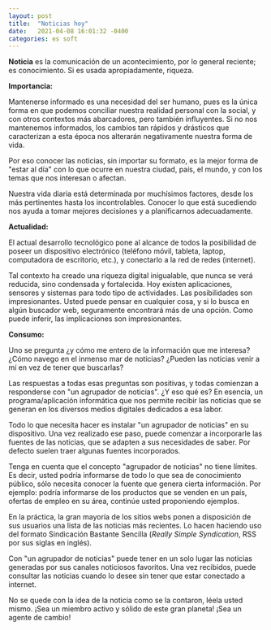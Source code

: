 ```yaml
---
layout: post
title:  "Noticias hoy"
date:   2021-04-08 16:01:32 -0400
categories: es soft
---
```

**Noticia** es la comunicación de un acontecimiento, por lo general reciente; es conocimiento. Si es usada apropiadamente, riqueza.

**Importancia:**

Mantenerse informado es una necesidad del ser humano, pues es la única forma en que podemos conciliar nuestra realidad personal con la social, y con otros contextos más abarcadores, pero también influyentes. Si no nos mantenemos informados, los cambios tan rápidos y drásticos que caracterizan a esta época nos alterarán negativamente nuestra forma de vida.

Por eso conocer las noticias, sin importar su formato, es la mejor forma de "estar al día" con lo que ocurre en nuestra ciudad, país, el mundo, y con los temas que nos interesan o afectan. 

Nuestra vida diaria está determinada por muchísimos factores, desde los más pertinentes hasta los incontrolables. Conocer lo que está sucediendo nos ayuda a tomar mejores decisiones y a planificarnos adecuadamente.

**Actualidad:**

El actual desarrollo tecnológico pone al alcance de todos la posibilidad de poseer un dispositivo electrónico (teléfono móvil, tableta, laptop, computadora de escritorio, etc.), y conectarlo a la red de redes (internet).

Tal contexto ha creado una riqueza digital inigualable, que nunca se verá reducida, sino condensada y fortalecida. Hoy existen aplicaciones, sensores y sistemas para todo tipo de actividades. Las posibilidades son impresionantes. Usted puede pensar en cualquier cosa, y si lo busca en algún buscador web, seguramente encontrará más de una opción. Como puede inferir, las implicaciones son impresionantes.

**Consumo:**

Uno se pregunta ¿y cómo me entero de la información que me interesa? ¿Cómo navego en el inmenso mar de noticias? ¿Pueden las noticias venir a mí en vez de tener que buscarlas?

Las respuestas a todas esas preguntas son positivas, y todas comienzan a responderse con "un agrupador de noticias". ¿Y eso qué es? En esencia, un programa/aplicación informática que nos permite recibir las noticias que se generan en los diversos medios digitales dedicados a esa labor.

Todo lo que necesita hacer es instalar "un agrupador de noticias" en su dispositivo. Una vez realizado ese paso, puede comenzar a incorporarle las fuentes de las noticias, que se adapten a sus necesidades de saber. Por defecto suelen traer algunas fuentes incorporados.

Tenga en cuenta que el concepto "agrupador de noticias" no tiene límites. Es decir, usted podría informarse de todo lo que sea de conocimiento público, sólo necesita conocer la fuente que genera cierta información. Por ejemplo: podría informarse de los productos que se venden en un país, ofertas de empleo en su área, continúe usted proponiendo ejemplos.

En la práctica, la gran mayoría de los sitios webs ponen a disposición de sus usuarios una lista de las noticias más recientes. Lo hacen haciendo uso del formato Sindicación Bastante Sencilla (*Really Simple Syndication*, RSS por sus siglas en inglés).

Con "un agrupador de noticias" puede tener en un solo lugar las noticias generadas por sus canales noticiosos favoritos. Una vez recibidos, puede consultar las noticias cuando lo desee sin tener que estar conectado a internet.

No se quede con la idea de la noticia como se la contaron, léela usted mismo. ¡Sea un miembro activo y sólido de este gran planeta! ¡Sea un agente de cambio!
